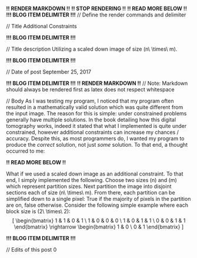**!! RENDER MARKDOWN !!**
**!! STOP RENDERING !!**
**!! READ MORE BELOW !!**
**!!! BLOG ITEM DELIMITER !!!**
// Define the render commands and delimiter

// Title
Additional Constraints

**!!! BLOG ITEM DELIMITER !!!**

// Title description
Utilizing a scaled down image of size \(n\ \times\ m\).

**!!! BLOG ITEM DELIMITER !!!**

// Date of post 
September 25, 2017

**!!! BLOG ITEM DELIMITER !!!**
**!! RENDER MARKDOWN !!**
// Note: Markdown should always be rendered first as latex does not respect whitespace

// Body
As I was testing my program, I noticed that my program often resulted in a mathematically valid solution which was quite different from the input image. The reason for this is simple: under constrained problems generally have multiple solutions. In the book detailing how this digital tomography works, indeed it stated that what I implemented is quite under constrained, however additional constraints can increase my chances / accuracy. Despite this, as most programmers do, I wanted my program to produce the *correct* solution, not just _some_ solution. To that end, a thought occurred to me:

**!! READ MORE BELOW !!**

What if we used a scaled down image as an additional constraint. To that end, I simply implemented the following. Choose two sizes <span class="math inline">\(n\)</span> and <span class="math inline">\(m\)</span> which represent partition sizes. Next partition the image into disjoint sections each of size <span class="math inline">\(n\ \times\ m\)</span>. From there, each partition can be simplified down to a single pixel: True if the majority of pixels in the partition are on, false otherwise. Consider the following simple example where each block size is <span class="math inline">\(2\ \times\ 2\)</span>: <span class="math display">\[ \begin{bmatrix} 1 &amp; 1 &amp; 0 &amp; 1 \\ 1 &amp; 0 &amp; 0 &amp; 0 \\ 1 &amp; 0 &amp; 1 &amp; 1 \\ 0 &amp; 0 &amp; 1 &amp; 1 \end{bmatrix} \rightarrow \begin{bmatrix} 1 &amp; 0 \\ 0 &amp; 1 \end{bmatrix} \]</span>

**!!! BLOG ITEM DELIMITER !!!**

// Edits of this post
0
